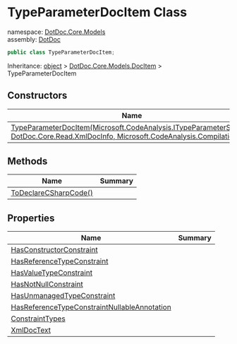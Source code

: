 ﻿# TypeParameterDocItem Class

namespace: [DotDoc\.Core\.Models](../DotDoc.Core.Models.md)<br />
assembly: [DotDoc](../../DotDoc.md)



```csharp
public class TypeParameterDocItem;
```

Inheritance: [object](https://docs.microsoft.com/ja-jp/dotnet/api/System.Object) > [DotDoc\.Core\.Models\.DocItem](../../DotDoc/DotDoc.Core.Models/DocItem.md) > TypeParameterDocItem

## Constructors

| Name | Summary |
|------|---------|
| [TypeParameterDocItem\(Microsoft\.CodeAnalysis\.ITypeParameterSymbol, DotDoc\.Core\.Read\.XmlDocInfo, Microsoft\.CodeAnalysis\.Compilation\)](./TypeParameterDocItem/$ctor.md) |  |

## Methods

| Name | Summary |
|------|---------|
| [ToDeclareCSharpCode\(\)](./TypeParameterDocItem/ToDeclareCSharpCode.md) |  |

## Properties

| Name | Summary |
|------|---------|
| [HasConstructorConstraint](./TypeParameterDocItem/HasConstructorConstraint.md) |  |
| [HasReferenceTypeConstraint](./TypeParameterDocItem/HasReferenceTypeConstraint.md) |  |
| [HasValueTypeConstraint](./TypeParameterDocItem/HasValueTypeConstraint.md) |  |
| [HasNotNullConstraint](./TypeParameterDocItem/HasNotNullConstraint.md) |  |
| [HasUnmanagedTypeConstraint](./TypeParameterDocItem/HasUnmanagedTypeConstraint.md) |  |
| [HasReferenceTypeConstraintNullableAnnotation](./TypeParameterDocItem/HasReferenceTypeConstraintNullableAnnotation.md) |  |
| [ConstraintTypes](./TypeParameterDocItem/ConstraintTypes.md) |  |
| [XmlDocText](./TypeParameterDocItem/XmlDocText.md) |  |


